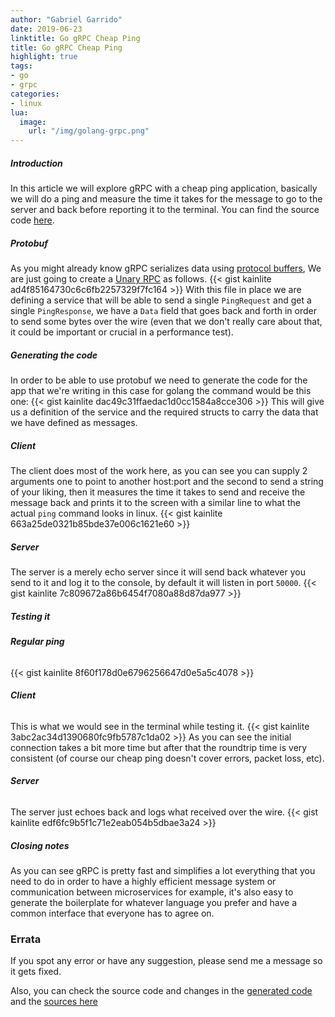 ```yaml
---
author: "Gabriel Garrido"
date: 2019-06-23
linktitle: Go gRPC Cheap Ping
title: Go gRPC Cheap Ping
highlight: true
tags:
- go
- grpc
categories:
- linux
lua:
  image:
    url: "/img/golang-grpc.png"
---
```


##### **Introduction**
In this article we will explore gRPC with a cheap ping application, basically we will do a ping and measure the time it takes for the message to go to the server and back before reporting it to the terminal. You can find the source code [here](https://github.com/kainlite/grpc-ping).

##### **Protobuf**
As you might already know gRPC serializes data using [protocol buffers](https://developers.google.com/protocol-buffers/), We are just going to create a [Unary RPC](https://grpc.io/docs/guides/concepts/) as follows.
{{< gist kainlite ad4f85164730c6c6fb2257329f7fc164 >}}
With this file in place we are defining a service that will be able to send a single `PingRequest` and get a single `PingResponse`, we have a `Data` field that goes back and forth in order to send some bytes over the wire (even that we don't really care about that, it could be important or crucial in a performance test).

##### **Generating the code**
In order to be able to use protobuf we need to generate the code for the app that we're writing in this case for golang the command would be this one:
{{< gist kainlite dac49c31ffaedac1d0cc1584a8cce306 >}}
This will give us a definition of the service and the required structs to carry the data that we have defined as messages.

##### **Client**
The client does most of the work here, as you can see you can supply 2 arguments one to point to another host:port and the second to send a string of your liking, then it measures the time it takes to send and receive the message back and prints it to the screen with a similar line to what the actual `ping` command looks in linux.
{{< gist kainlite 663a25de0321b85bde37e006c1621e60 >}}

##### **Server**
The server is a merely echo server since it will send back whatever you send to it and log it to the console, by default it will listen in port `50000`.
{{< gist kainlite 7c809672a86b6454f7080a88d87da977 >}}

##### **Testing it**
###### **Regular ping**
{{< gist kainlite 8f60f178d0e6796256647d0e5a5c4078 >}}

###### **Client**
This is what we would see in the terminal while testing it.
{{< gist kainlite 3abc2ac34d1390680fc9fb5787c1da02 >}}
As you can see the initial connection takes a bit more time but after that the roundtrip time is very consistent (of course our cheap ping doesn't cover errors, packet loss, etc).

###### **Server**
The server just echoes back and logs what received over the wire.
{{< gist kainlite edf6fc9b5f1c71e2eab054b5dbae3a24 >}}

##### **Closing notes**
As you can see gRPC is pretty fast and simplifies a lot everything that you need to do in order to have a highly efficient message system or communication between microservices for example, it's also easy to generate the boilerplate for whatever language you prefer and have a common interface that everyone has to agree on.

### Errata
If you spot any error or have any suggestion, please send me a message so it gets fixed.

Also, you can check the source code and changes in the [generated code](https://github.com/kainlite/kainlite.github.io) and the [sources here](https://github.com/kainlite/blog)
